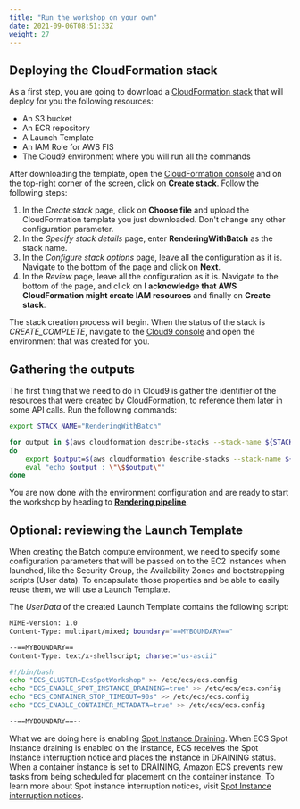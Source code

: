 ```yaml
---
title: "Run the workshop on your own"
date: 2021-09-06T08:51:33Z
weight: 27
---
```


## Deploying the CloudFormation stack

As a first step, you are going to download a [CloudFormation stack](https://raw.githubusercontent.com/bperezme/ec2-spot-workshops/blender_rendering_using_batch/content/rendering-with-batch/stack.yaml) that will deploy for you the following resources:

- An S3 bucket
- An ECR repository
- A Launch Template
- An IAM Role for AWS FIS
- The Cloud9 environment where you will run all the commands

After downloading the template, open the [CloudFormation console](https://console.aws.amazon.com/cloudformation) and on the top-right corner of the screen, click on **Create stack**. Follow the following steps:

1. In the *Create stack* page, click on **Choose file** and upload the CloudFormation template you just downloaded. Don't change any other configuration parameter.
2. In the *Specify stack details* page, enter **RenderingWithBatch** as the stack name.
3. In the *Configure stack options* page, leave all the configuration as it is. Navigate to the bottom of the page and click on **Next**.
4. In the *Review* page, leave all the configuration as it is. Navigate to the bottom of the page, and click on **I acknowledge that AWS CloudFormation might create IAM resources** and finally on **Create stack**.

The stack creation process will begin. When the status of the stack is *CREATE_COMPLETE*, navigate to the [Cloud9 console](https://console.aws.amazon.com/cloud9) and open the environment that was created for you.

## Gathering the outputs

The first thing that we need to do in Cloud9 is gather the identifier of the resources that were created by CloudFormation,  to reference them later in some API calls. Run the following commands:

```bash
export STACK_NAME="RenderingWithBatch"

for output in $(aws cloudformation describe-stacks --stack-name ${STACK_NAME} --query 'Stacks[].Outputs[].OutputKey' --output text)
do
    export $output=$(aws cloudformation describe-stacks --stack-name ${STACK_NAME} --query 'Stacks[].Outputs[?OutputKey==`'$output'`].OutputValue' --output text)
    eval "echo $output : \"\$$output\""
done
```

You are now done with the environment configuration and are ready to start the workshop by heading to [**Rendering pipeline**](/rendering-with-batch/rendering_pipeline.html).

## Optional: reviewing the Launch Template

When creating the Batch compute environment, we need to specify some configuration parameters that will be passed on to the EC2 instances when launched, like the Security Group, the Availability Zones and bootstrapping scripts (User data). To encapsulate those properties and be able to easily reuse them, we will use a Launch Template.

The *UserData* of the created Launch Template contains the following script:

```bash
MIME-Version: 1.0
Content-Type: multipart/mixed; boundary="==MYBOUNDARY=="

--==MYBOUNDARY==
Content-Type: text/x-shellscript; charset="us-ascii"

#!/bin/bash
echo "ECS_CLUSTER=EcsSpotWorkshop" >> /etc/ecs/ecs.config
echo "ECS_ENABLE_SPOT_INSTANCE_DRAINING=true" >> /etc/ecs/ecs.config
echo "ECS_CONTAINER_STOP_TIMEOUT=90s" >> /etc/ecs/ecs.config
echo "ECS_ENABLE_CONTAINER_METADATA=true" >> /etc/ecs/ecs.config

--==MYBOUNDARY==--
```

What we are doing here is enabling [Spot Instance Draining](https://docs.aws.amazon.com/AmazonECS/latest/developerguide/container-instance-spot.html). When ECS Spot Instance draining is enabled on the instance, ECS receives the Spot Instance interruption notice and places the instance in DRAINING status. When a container instance is set to DRAINING, Amazon ECS prevents new tasks from being scheduled for placement on the container instance. To learn more about Spot instance interruption notices, visit [Spot Instance interruption notices](https://docs.aws.amazon.com/AWSEC2/latest/UserGuide/spot-interruptions.html#spot-instance-termination-notices).
